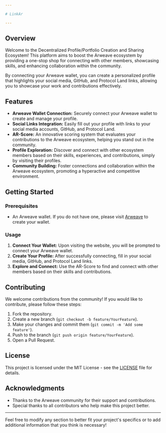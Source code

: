 ```yaml
---

# LinkAr

---
```

## Overview

Welcome to the Decentralized Profile/Portfolio Creation and Sharing Ecosystem! This platform aims to boost the Arweave ecosystem by providing a one-stop shop for connecting with other members, showcasing skills, and enhancing collaboration within the community. 

By connecting your Arweave wallet, you can create a personalized profile that highlights your social media, GitHub, and Protocol Land links, allowing you to showcase your work and contributions effectively.

## Features

- **Arweave Wallet Connection:** Securely connect your Arweave wallet to create and manage your profile.
- **Social Links Integration:** Easily fill out your profile with links to your social media accounts, GitHub, and Protocol Land.
- **AR-Score:** An innovative scoring system that evaluates your contributions to the Arweave ecosystem, helping you stand out in the community.
- **Profile Exploration:** Discover and connect with other ecosystem members based on their skills, experiences, and contributions, simply by visiting their profiles.
- **Community Building:** Foster connections and collaboration within the Arweave ecosystem, promoting a hyperactive and competitive environment.

## Getting Started

### Prerequisites

- An Arweave wallet. If you do not have one, please visit [Arweave](https://www.arweave.org) to create your wallet.

### Usage

1. **Connect Your Wallet:** Upon visiting the website, you will be prompted to connect your Arweave wallet.
2. **Create Your Profile:** After successfully connecting, fill in your social media, GitHub, and Protocol Land links.
3. **Explore and Connect:** Use the AR-Score to find and connect with other members based on their skills and contributions.

## Contributing

We welcome contributions from the community! If you would like to contribute, please follow these steps:

1. Fork the repository.
2. Create a new branch (`git checkout -b feature/YourFeature`).
3. Make your changes and commit them (`git commit -m 'Add some feature'`).
4. Push to the branch (`git push origin feature/YourFeature`).
5. Open a Pull Request.

## License

This project is licensed under the MIT License - see the [LICENSE](LICENSE) file for details.

## Acknowledgments

- Thanks to the Arweave community for their support and contributions.
- Special thanks to all contributors who help make this project better.

---

Feel free to modify any section to better fit your project's specifics or to add additional information that you think is necessary!
